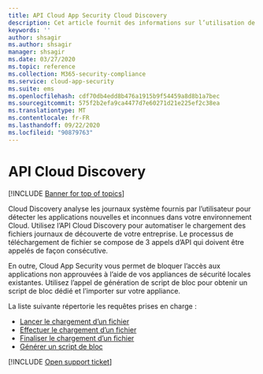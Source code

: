 ```yaml
---
title: API Cloud App Security Cloud Discovery
description: Cet article fournit des informations sur l’utilisation de l’API Cloud Discovery.
keywords: ''
author: shsagir
ms.author: shsagir
manager: shsagir
ms.date: 03/27/2020
ms.topic: reference
ms.collection: M365-security-compliance
ms.service: cloud-app-security
ms.suite: ems
ms.openlocfilehash: cdf70db4edd8b476a1915b9f54459a8d8b1a7bec
ms.sourcegitcommit: 575f2b2efa9ca4477d7e60271d21e225ef2c38ea
ms.translationtype: MT
ms.contentlocale: fr-FR
ms.lasthandoff: 09/22/2020
ms.locfileid: "90879763"
---
```

# <a name="cloud-discovery-api"></a>API Cloud Discovery

[!INCLUDE [Banner for top of topics](includes/banner.md)]

Cloud Discovery analyse les journaux système fournis par l’utilisateur pour détecter les applications nouvelles et inconnues dans votre environnement Cloud. Utilisez l’API Cloud Discovery pour automatiser le chargement des fichiers journaux de découverte de votre entreprise. Le processus de téléchargement de fichier se compose de 3 appels d’API qui doivent être appelés de façon consécutive.

En outre, Cloud App Security vous permet de bloquer l’accès aux applications non approuvées à l’aide de vos appliances de sécurité locales existantes. Utilisez l’appel de génération de script de bloc pour obtenir un script de bloc dédié et l’importer sur votre appliance.

La liste suivante répertorie les requêtes prises en charge :

- [Lancer le chargement d’un fichier](api-discovery-initiate.md)
- [Effectuer le chargement d’un fichier](api-discovery-perform.md)
- [Finaliser le chargement d’un fichier](api-discovery-finalize.md)
- [Générer un script de bloc](api-discovery-script.md)

[!INCLUDE [Open support ticket](includes/support.md)]
